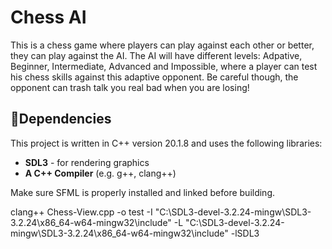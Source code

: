 # Chess AI

This is a chess game where players can play against each other or better, they can play against the AI. The AI will have different levels: Adpative, Beginner, Intermediate, Advanced and Impossible, where a player can test his chess skills against this adaptive opponent. Be careful though, the opponent can trash talk you real bad when you are losing!

## 🧩Dependencies 

This project is written in C++ version 20.1.8 and uses the following libraries:

- **SDL3** - for rendering graphics
- **A C++ Compiler** (e.g. g++, clang++)

Make sure SFML is properly installed and linked before building.

clang++ Chess-View.cpp -o test -I "C:\SDL3-devel-3.2.24-mingw\SDL3-3.2.24\x86_64-w64-mingw32\include" -L "C:\SDL3-devel-3.2.24-mingw\SDL3-3.2.24\x86_64-w64-mingw32\include" -lSDL3
